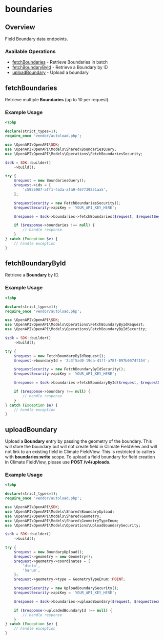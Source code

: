 # boundaries

## Overview

Field Boundary data endpoints.

### Available Operations

* [fetchBoundaries](#fetchboundaries) - Retrieve Boundaries in batch
* [fetchBoundaryById](#fetchboundarybyid) - Retrieve a Boundary by ID
* [uploadBoundary](#uploadboundary) - Upload a boundary

## fetchBoundaries

Retrieve multiple **Boundaries** (up to 10 per request).

### Example Usage

```php
<?php

declare(strict_types=1);
require_once 'vendor/autoload.php';

use \OpenAPI\OpenAPI\SDK;
use \OpenAPI\OpenAPI\Models\Shared\BoundariesQuery;
use \OpenAPI\OpenAPI\Models\Operations\FetchBoundariesSecurity;

$sdk = SDK::builder()
    ->build();

try {
    $request = new BoundariesQuery();
    $request->ids = [
        'c5955907-aff1-4a3a-afa9-467739251aa5',
    ];

    $requestSecurity = new FetchBoundariesSecurity();
    $requestSecurity->apiKey = 'YOUR_API_KEY_HERE';

    $response = $sdk->boundaries->fetchBoundaries($request, $requestSecurity);

    if ($response->boundaries !== null) {
        // handle response
    }
} catch (Exception $e) {
    // handle exception
}
```

## fetchBoundaryById

Retrieve a **Boundary** by ID.

### Example Usage

```php
<?php

declare(strict_types=1);
require_once 'vendor/autoload.php';

use \OpenAPI\OpenAPI\SDK;
use \OpenAPI\OpenAPI\Models\Operations\FetchBoundaryByIdRequest;
use \OpenAPI\OpenAPI\Models\Operations\FetchBoundaryByIdSecurity;

$sdk = SDK::builder()
    ->build();

try {
    $request = new FetchBoundaryByIdRequest();
    $request->boundaryId = '2c3f5ad0-19da-41ff-a78f-097b0074f154';

    $requestSecurity = new FetchBoundaryByIdSecurity();
    $requestSecurity->apiKey = 'YOUR_API_KEY_HERE';

    $response = $sdk->boundaries->fetchBoundaryById($request, $requestSecurity);

    if ($response->boundary !== null) {
        // handle response
    }
} catch (Exception $e) {
    // handle exception
}
```

## uploadBoundary

Upload a **Boundary** entry by passing the geometry of the boundary. This will store the boundary but will not create field in Climate FieldView and will not link to an existing field in Climate FieldView.
This is restricted to callers with **boundaries:write** scope.
To upload a field boundary for field creation in Climate FieldView, please use **POST /v4/uploads**.

### Example Usage

```php
<?php

declare(strict_types=1);
require_once 'vendor/autoload.php';

use \OpenAPI\OpenAPI\SDK;
use \OpenAPI\OpenAPI\Models\Shared\BoundaryUpload;
use \OpenAPI\OpenAPI\Models\Shared\Geometry;
use \OpenAPI\OpenAPI\Models\Shared\GeometryTypeEnum;
use \OpenAPI\OpenAPI\Models\Operations\UploadBoundarySecurity;

$sdk = SDK::builder()
    ->build();

try {
    $request = new BoundaryUpload();
    $request->geometry = new Geometry();
    $request->geometry->coordinates = [
        'dicta',
        'harum',
    ];
    $request->geometry->type = GeometryTypeEnum::POINT;

    $requestSecurity = new UploadBoundarySecurity();
    $requestSecurity->apiKey = 'YOUR_API_KEY_HERE';

    $response = $sdk->boundaries->uploadBoundary($request, $requestSecurity);

    if ($response->uploadedBoundaryId !== null) {
        // handle response
    }
} catch (Exception $e) {
    // handle exception
}
```
